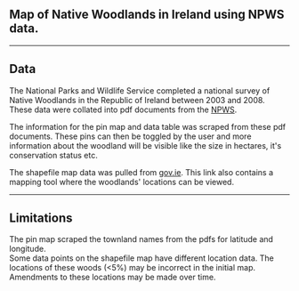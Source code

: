 ## Map of Native Woodlands in Ireland using NPWS data.

----------------------------------------------------------------------------------------------------------------------------------------------------------------------------

## Data 

The National Parks and Wildlife Service completed a national survey of Native Woodlands in the Republic of Ireland between 2003 and 2008.
These data were collated into pdf documents from the [NPWS](https://www.npws.ie/publications/search?title=national%20survey%20of%20native%20woodlands&keyword=&author=&series=All&year=&x=43&y=9&items_per_page=10).
                                                  
The information for the pin map and data table was scraped from these pdf documents.
These pins can then be toggled by the user and more information about the woodland will be visible like the size in hectares, it's conservation status etc.

The shapefile map data was pulled from [gov.ie](https://data.gov.ie/dataset/national-survey-of-native-woodlands-2003-2008/resource/f84a1220-a521-4ed0-8bce-209098c19500?inner_span=True). This link also contains a mapping tool where the woodlands' locations can be viewed.

----------------------------------------------------------------------------------------------------------------------------------------------------------------------------
                                                                                                                                        
## Limitations

The pin map scraped the townland names from the pdfs for latitude and longitude.                                                                                          
Some data points on the shapefile map have different location data. The locations of these woods (<5%) may be incorrect in the initial map.  
Amendments to these locations may be made over time.
